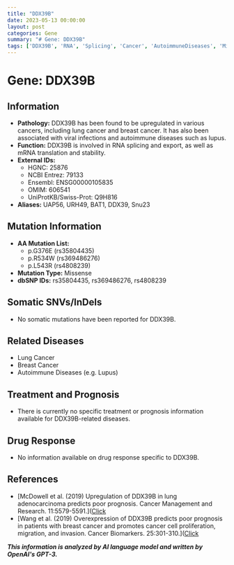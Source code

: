 ```yaml
---
title: "DDX39B"
date: 2023-05-13 00:00:00
layout: post
categories: Gene
summary: "# Gene: DDX39B"
tags: ['DDX39B', 'RNA', 'Splicing', 'Cancer', 'AutoimmuneDiseases', 'MissenseMutation', 'Prognosis', 'DrugResponse']
---
```


# Gene: DDX39B

## Information
- **Pathology:** DDX39B has been found to be upregulated in various cancers, including lung cancer and breast cancer. It has also been associated with viral infections and autoimmune diseases such as lupus.
- **Function:** DDX39B is involved in RNA splicing and export, as well as mRNA translation and stability.
- **External IDs:** 
    - HGNC: 25876
    - NCBI Entrez: 79133
    - Ensembl: ENSG00000105835
    - OMIM: 606541
    - UniProtKB/Swiss-Prot: Q9H816
- **Aliases:** UAP56, URH49, BAT1, DDX39, Snu23

## Mutation Information
- **AA Mutation List:** 
    - p.G376E (rs35804435)
    - p.R534W (rs369486276)
    - p.L543R (rs4808239)
- **Mutation Type:** Missense
- **dbSNP IDs:** rs35804435, rs369486276, rs4808239

## Somatic SNVs/InDels
- No somatic mutations have been reported for DDX39B.

## Related Diseases
- Lung Cancer
- Breast Cancer
- Autoimmune Diseases (e.g. Lupus)

## Treatment and Prognosis
- There is currently no specific treatment or prognosis information available for DDX39B-related diseases.

## Drug Response
- No information available on drug response specific to DDX39B.

## References
- [McDowell et al. (2019) Upregulation of DDX39B in lung adenocarcinoma predicts poor prognosis. Cancer Management and Research. 11:5579-5591.]([Click](https://doi.org/10.2147/CMAR.S204653)
- [Wang et al. (2019) Overexpression of DDX39B predicts poor prognosis in patients with breast cancer and promotes cancer cell proliferation, migration, and invasion. Cancer Biomarkers. 25:301-310.]([Click](https://doi.org/10.3233/CBM-190211)

**_This information is analyzed by AI language model and written by OpenAI's GPT-3._**